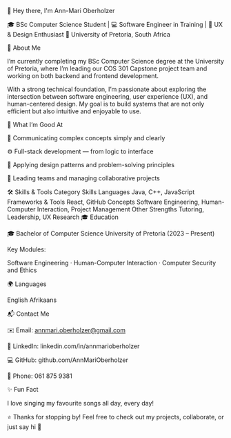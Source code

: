 👋 Hey there, I'm Ann-Mari Oberholzer

🎓 BSc Computer Science Student | 💻 Software Engineer in Training | 🎨 UX & Design Enthusiast
📍 University of Pretoria, South Africa

🌟 About Me

I’m currently completing my BSc Computer Science degree at the University of Pretoria, where I’m leading our COS 301 Capstone project team and working on both backend and frontend development.

With a strong technical foundation, I’m passionate about exploring the intersection between software engineering, user experience (UX), and human-centered design. My goal is to build systems that are not only efficient but also intuitive and enjoyable to use.

🧠 What I’m Good At

💬 Communicating complex concepts simply and clearly

⚙️ Full-stack development — from logic to interface

🧩 Applying design patterns and problem-solving principles

🎯 Leading teams and managing collaborative projects

🛠️ Skills & Tools
Category	Skills
Languages	Java, C++, JavaScript
Frameworks & Tools	React, GitHub
Concepts	Software Engineering, Human-Computer Interaction, Project Management
Other Strengths	Tutoring, Leadership, UX Research
🎓 Education

🎓 Bachelor of Computer Science
University of Pretoria (2023 – Present)

Key Modules:

Software Engineering · Human-Computer Interaction · Computer Security and Ethics

🌍 Languages

English
Afrikaans

📬 Contact Me

✉️ Email: annmari.oberholzer@gmail.com

💼 LinkedIn: linkedin.com/in/annmarioberholzer

💻 GitHub: github.com/AnnMariOberholzer

📱 Phone: 061 875 9381

✨ Fun Fact

I love singing my favourite songs all day, every day!

⭐ Thanks for stopping by!
Feel free to check out my projects, collaborate, or just say hi 👋
